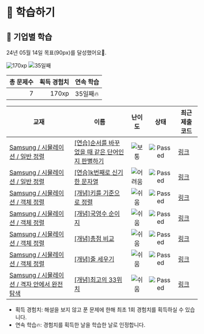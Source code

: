 # 📖 학습하기

## 🚀 기업별 학습
24년 05월 14일 목표(90px)를 달성했어요🥳.

![170xp](https://img.shields.io/badge/EXP-170xp-%235cb85c.svg?for-the-badge)
![35일째](https://img.shields.io/badge/연속학습-35일째-%23E34F26.svg?for-the-badge)

|총 문제수|획득 경험치|연속 학습|
|---:|---:|---|
7|170xp|35일째🔥|

|교재|이름|난이도|상태|최근 제출 코드|
|---|---|:---:|:---:|---|
|[Samsung / 시뮬레이션 / 일반 정렬](https://www.codetree.ai/missions?missionId=13)|[[연습]순서를 바꾸었을 때 같은 단어인지 판별하기](https://www.codetree.ai/missions/13/problems/determine-same-word)|![보통][medium]|![Passed][passed]|[링크](https://github.com/seong9180/codetree-TILs/blob/main/240514/%EC%88%9C%EC%84%9C%EB%A5%BC%20%EB%B0%94%EA%BE%B8%EC%97%88%EC%9D%84%20%EB%95%8C%20%EA%B0%99%EC%9D%80%20%EB%8B%A8%EC%96%B4%EC%9D%B8%EC%A7%80%20%ED%8C%90%EB%B3%84%ED%95%98%EA%B8%B0/determine-same-word.java)|
|[Samsung / 시뮬레이션 / 일반 정렬](https://www.codetree.ai/missions?missionId=13)|[[연습]k번째로 신기한 문자열](https://www.codetree.ai/missions/13/problems/kth-special-string)|![어려움][hard]|![Passed][passed]|[링크](https://github.com/seong9180/codetree-TILs/blob/main/240514/k%EB%B2%88%EC%A7%B8%EB%A1%9C%20%EC%8B%A0%EA%B8%B0%ED%95%9C%20%EB%AC%B8%EC%9E%90%EC%97%B4/kth-special-string.java)|
|[Samsung / 시뮬레이션 / 객체 정렬](https://www.codetree.ai/missions?missionId=13)|[[개념]키를 기준으로 정렬](https://www.codetree.ai/missions/13/problems/sort-by-height)|![쉬움][easy]|![Passed][passed]|[링크](https://github.com/seong9180/codetree-TILs/blob/main/240514/%ED%82%A4%EB%A5%BC%20%EA%B8%B0%EC%A4%80%EC%9C%BC%EB%A1%9C%20%EC%A0%95%EB%A0%AC/sort-by-height.java)|
|[Samsung / 시뮬레이션 / 객체 정렬](https://www.codetree.ai/missions?missionId=13)|[[개념]국영수 순이지](https://www.codetree.ai/missions/13/problems/korean-english-math-order)|![쉬움][easy]|![Passed][passed]|[링크](https://github.com/seong9180/codetree-TILs/blob/main/240514/%EA%B5%AD%EC%98%81%EC%88%98%20%EC%88%9C%EC%9D%B4%EC%A7%80/korean-english-math-order.java)|
|[Samsung / 시뮬레이션 / 객체 정렬](https://www.codetree.ai/missions?missionId=13)|[[개념]총점 비교](https://www.codetree.ai/missions/13/problems/compare-total-points)|![쉬움][easy]|![Passed][passed]|[링크](https://github.com/seong9180/codetree-TILs/blob/main/240514/%EC%B4%9D%EC%A0%90%20%EB%B9%84%EA%B5%90/compare-total-points.java)|
|[Samsung / 시뮬레이션 / 객체 정렬](https://www.codetree.ai/missions?missionId=13)|[[개념]줄 세우기](https://www.codetree.ai/missions/13/problems/line-up-students)|![쉬움][easy]|![Passed][passed]|[링크](https://github.com/seong9180/codetree-TILs/blob/main/240514/%EC%A4%84%20%EC%84%B8%EC%9A%B0%EA%B8%B0/line-up-students.java)|
|[Samsung / 시뮬레이션 / 격자 안에서 완전탐색](https://www.codetree.ai/missions?missionId=13)|[[개념]최고의 33위치](https://www.codetree.ai/missions/13/problems/best-place-of-33)|![쉬움][easy]|![Passed][passed]|[링크](https://github.com/seong9180/codetree-TILs/blob/main/240514/%EC%B5%9C%EA%B3%A0%EC%9D%98%2033%EC%9C%84%EC%B9%98/best-place-of-33.java)|


* 획득 경험치: 해설을 보지 않고 푼 문제에 한해 최초 1회 경험치를 획득하실 수 있습니다.
* 연속 학습🔥: 경험치를 획득한 날을 학습한 날로 인정합니다.










[b5]: https://img.shields.io/badge/Bronze_5-%235D3E31.svg
[b4]: https://img.shields.io/badge/Bronze_4-%235D3E31.svg
[b3]: https://img.shields.io/badge/Bronze_3-%235D3E31.svg
[b2]: https://img.shields.io/badge/Bronze_2-%235D3E31.svg
[b1]: https://img.shields.io/badge/Bronze_1-%235D3E31.svg
[s5]: https://img.shields.io/badge/Silver_5-%23394960.svg
[s4]: https://img.shields.io/badge/Silver_4-%23394960.svg
[s3]: https://img.shields.io/badge/Silver_3-%23394960.svg
[s2]: https://img.shields.io/badge/Silver_2-%23394960.svg
[s1]: https://img.shields.io/badge/Silver_1-%23394960.svg
[g5]: https://img.shields.io/badge/Gold_5-%23FFC433.svg
[g4]: https://img.shields.io/badge/Gold_4-%23FFC433.svg
[g3]: https://img.shields.io/badge/Gold_3-%23FFC433.svg
[g2]: https://img.shields.io/badge/Gold_2-%23FFC433.svg
[g1]: https://img.shields.io/badge/Gold_1-%23FFC433.svg
[p5]: https://img.shields.io/badge/Platinum_5-%2376DDD8.svg
[p4]: https://img.shields.io/badge/Platinum_4-%2376DDD8.svg
[p3]: https://img.shields.io/badge/Platinum_3-%2376DDD8.svg
[p2]: https://img.shields.io/badge/Platinum_2-%2376DDD8.svg
[p1]: https://img.shields.io/badge/Platinum_1-%2376DDD8.svg
[passed]: https://img.shields.io/badge/Passed-%23009D27.svg
[failed]: https://img.shields.io/badge/Failed-%23D24D57.svg
[easy]: https://img.shields.io/badge/쉬움-%235cb85c.svg?for-the-badge
[medium]: https://img.shields.io/badge/보통-%23FFC433.svg?for-the-badge
[hard]: https://img.shields.io/badge/어려움-%23D24D57.svg?for-the-badge
